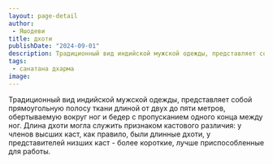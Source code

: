 ```yaml
---
layout: page-detail
author:
 - Яшодеви
title: дхоти
publishDate: "2024-09-01"
description: Традиционный вид индийской мужской одежды, представляет собой прямоугольную полосу ткани длиной от двух до пяти метров, обертываемую вокруг ног и бедер с пропусканием одного конца между ног. Длина дхоти могла служить признаком кастового различия у членов высших каст, как правило, были длинные дхоти, у представителей низших каст - более короткие, лучше приспособленные для работы.
tags:
 - санатана дхарма
image: 
---
```


Традиционный вид индийской мужской одежды, представляет собой прямоугольную полосу ткани длиной от двух до пяти метров, обертываемую вокруг ног и бедер с пропусканием одного конца между ног. Длина дхоти могла служить признаком кастового различия: у членов высших каст, как правило, были длинные дхоти, у представителей низших каст - более короткие, лучше приспособленные для работы.

